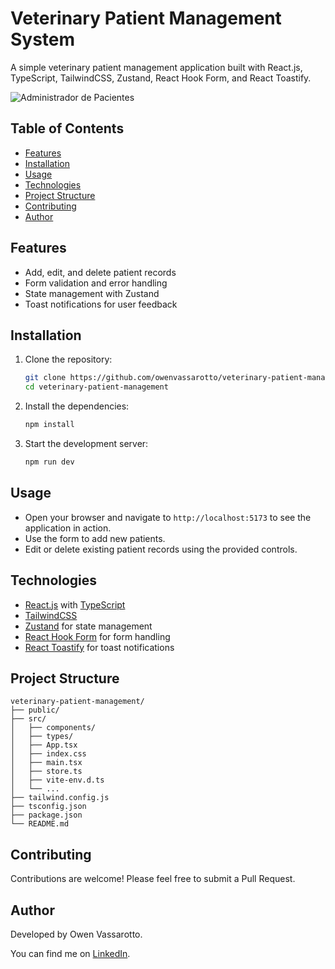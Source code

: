 # Veterinary Patient Management System

A simple veterinary patient management application built with React.js, TypeScript, TailwindCSS, Zustand, React Hook Form, and React Toastify.

![Administrador de Pacientes](https://github.com/owenvassarotto/veterinary-patient-management/assets/110845731/b46b207a-a189-49eb-ad52-d6c558fabf79)

## Table of Contents

- [Features](#features)
- [Installation](#installation)
- [Usage](#usage)
- [Technologies](#technologies)
- [Project Structure](#project-structure)
- [Contributing](#contributing)
- [Author](#author)

## Features

- Add, edit, and delete patient records
- Form validation and error handling
- State management with Zustand
- Toast notifications for user feedback

## Installation

1. Clone the repository:
   ```bash
   git clone https://github.com/owenvassarotto/veterinary-patient-management.git
   cd veterinary-patient-management
   ```

2. Install the dependencies:
   ```bash
   npm install
   ```

3. Start the development server:
   ```bash
   npm run dev
   ```

## Usage

- Open your browser and navigate to `http://localhost:5173` to see the application in action.
- Use the form to add new patients.
- Edit or delete existing patient records using the provided controls.

## Technologies

- [React.js](https://reactjs.org/) with [TypeScript](https://www.typescriptlang.org/)
- [TailwindCSS](https://tailwindcss.com/)
- [Zustand](https://github.com/pmndrs/zustand) for state management
- [React Hook Form](https://react-hook-form.com/) for form handling
- [React Toastify](https://fkhadra.github.io/react-toastify/) for toast notifications

## Project Structure

```plaintext
veterinary-patient-management/
├── public/
├── src/
│   ├── components/
│   ├── types/
│   ├── App.tsx
│   ├── index.css
│   ├── main.tsx
│   ├── store.ts
│   ├── vite-env.d.ts
│   └── ...
├── tailwind.config.js
├── tsconfig.json
├── package.json
└── README.md
```

## Contributing

Contributions are welcome! Please feel free to submit a Pull Request.

## Author

Developed by Owen Vassarotto.

You can find me on [LinkedIn](https://www.linkedin.com/in/owenvassarotto).

